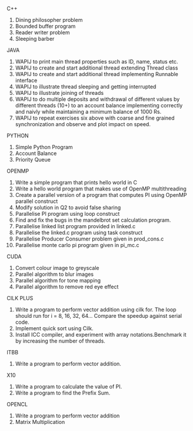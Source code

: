 C++

  1. Dining philosopher problem
  2. Bounded buffer program
  3. Reader writer problem
  4. Sleeping barber

JAVA

  1. WAPIJ to print main thread properties such as ID, name, status etc.
  2. WAPIJ to create and start additional thread extending Thread class 
  3. WAPIJ to create and start additional thread implementing Runnable interface
  4. WAPIJ to illustrate thread sleeping and getting interrupted
  5. WAPIJ to illustrate joining of threads
  6. WAPIJ to do multiple deposits and withdrawal of different values  by different threads (10+) to an account balance implementing correctly and naivly while maintaining a minimum balance of 1000 Rs.
  7. WAPIJ to repeat exercises six above with coarse and fine grained synchronization and observe and plot impact on speed. 

PYTHON

  1. Simple Python Program
  2. Account Balance
  3. Priority Queue
  
OPENMP

  1. Write a simple program that prints hello world in C
  2. Write a hello world program that makes use of OpenMP multithreading
  3. Create a parallel version of a program that computes PI using OpenMP parallel construct
  4. Modify solution in Q2 to avoid false sharing
  5. Parallelise PI program using loop construct
  6. Find and fix the bugs in the mandelbrot set calculation program.
  7. Parallelise linked list program provided in linked.c
  8. Parallelise the linked.c program using task construct
  9. Parallelise Producer Consumer problem given in prod_cons.c
  10. Parallelise monte carlo pi program given in pi_mc.c

CUDA

  1. Convert colour image to greyscale
  2. Parallel algorithm to blur images
  3. Parallel algorithm for tone mapping
  4. Parallel algorithm to remove red eye effect

CILK PLUS
  
  1. Write a program to perform vector addition using cilk for. The loop should run for i = 8, 16, 32, 64... Compare the speedup against serial code.
  2. Implement quick sort using Cilk.
  3. Install ICC compiler, and experiment with array notations.Benchmark it by increasing the number of threads.

ITBB

  1. Write a program to perform vector addition.

X10

  1. Write a program to calculate the value of PI.
  2. Write a program to find the Prefix Sum.

OPENCL

  1. Write a program to perform vector addition
  2. Matrix Multiplication


